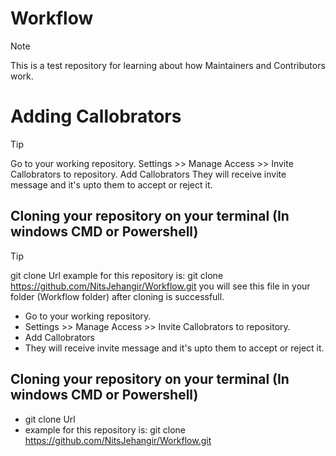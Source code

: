 # Workflow
<!-- [!TIP] [!IMPORTANT] [!WARNING] [!CAUTION]-->
> [!NOTE]
> This is a test repository for learning about how Maintainers and Contributors work.
# Adding Callobrators
> [!TIP]
> Go to your working repository.
> Settings >> Manage Access >> Invite Callobrators to repository.
> Add Callobrators
> They will receive invite message and it's upto them to accept or reject it.

## Cloning your repository on your terminal (In windows CMD or Powershell)
> [!TIP]
> git clone Url 
> example for this repository is: git clone https://github.com/NitsJehangir/Workflow.git
> you will see this file in your folder (Workflow folder) after cloning is successfull.

* Go to your working repository.
* Settings >> Manage Access >> Invite Callobrators to repository.
* Add Callobrators
* They will receive invite message and it's upto them to accept or reject it.

## Cloning your repository on your terminal (In windows CMD or Powershell)
* git clone Url 
* example for this repository is: git clone https://github.com/NitsJehangir/Workflow.git
  
